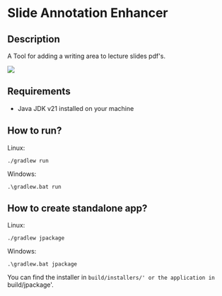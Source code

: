 # Slide Annotation Enhancer
## Description
A Tool for adding a writing area to lecture slides pdf's.

![](https://github.com/BAAMMM1/OP-PDF-LectureSlides/blob/master/teaser.jpg)

## Requirements
- Java JDK v21 installed on your machine

## How to run?
Linux:
```
./gradlew run
```

Windows:
```
.\gradlew.bat run
```

## How to create standalone app?
Linux:
```
./gradlew jpackage
```

Windows:
```
.\gradlew.bat jpackage
```

You can find the installer in `build/installers/' or the application in `build/jpackage'.